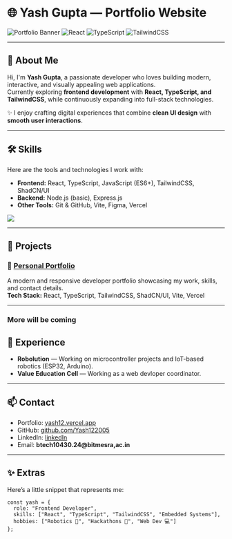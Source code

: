 # 🌐 Yash Gupta — Portfolio Website

![Portfolio Banner](https://img.shields.io/badge/Portfolio-Live-brightgreen?style=for-the-badge&logo=vercel&logoColor=white)
![React](https://img.shields.io/badge/React-20232A?style=for-the-badge&logo=react&logoColor=61DAFB)
![TypeScript](https://img.shields.io/badge/TypeScript-3178C6?style=for-the-badge&logo=typescript&logoColor=white)
![TailwindCSS](https://img.shields.io/badge/TailwindCSS-38B2AC?style=for-the-badge&logo=tailwind-css&logoColor=white)

---

## 👋 About Me

Hi, I'm **Yash Gupta**, a passionate developer who loves building modern, interactive, and visually appealing web applications.  
Currently exploring **frontend development** with **React, TypeScript, and TailwindCSS**, while continuously expanding into full-stack technologies.  

✨ I enjoy crafting digital experiences that combine **clean UI design** with **smooth user interactions**.

---

## 🛠️ Skills

Here are the tools and technologies I work with:

- **Frontend:** React, TypeScript, JavaScript (ES6+), TailwindCSS, ShadCN/UI  
- **Backend:** Node.js (basic), Express.js  
- **Other Tools:** Git & GitHub, Vite, Figma, Vercel  

<p align="left">
  <img src="https://skillicons.dev/icons?i=react,typescript,tailwind,js,html,css,git,github,vite,figma" />
</p>

---

## 🚀 Projects

### 🌟 [Personal Portfolio](https://yash12.vercel.app/)
A modern and responsive developer portfolio showcasing my work, skills, and contact details.  
**Tech Stack:** React, TypeScript, TailwindCSS, ShadCN/UI, Vite, Vercel  

---
### More will be coming

## 💼 Experience

- **Robolution** — Working on microcontroller projects and IoT-based robotics (ESP32, Arduino).  
- **Value Education Cell** — Working as a web devloper coordinator.

---

## 📫 Contact

- Portfolio: [yash12.vercel.app](https://yash12.vercel.app/)  
- GitHub: [github.com/Yash122005](https://github.com/Yash122005)  
- LinkedIn: [linkedIn](https://www.linkedin.com/in/yash-gupta-8a8594283/)
- Email: **btech10430.24@bitmesra,ac.in**

---

## ✨ Extras

Here’s a little snippet that represents me:

```tsx
const yash = {
  role: "Frontend Developer",
  skills: ["React", "TypeScript", "TailwindCSS", "Embedded Systems"],
  hobbies: ["Robotics 🤖", "Hackathons 🚀", "Web Dev 💻"]
};
